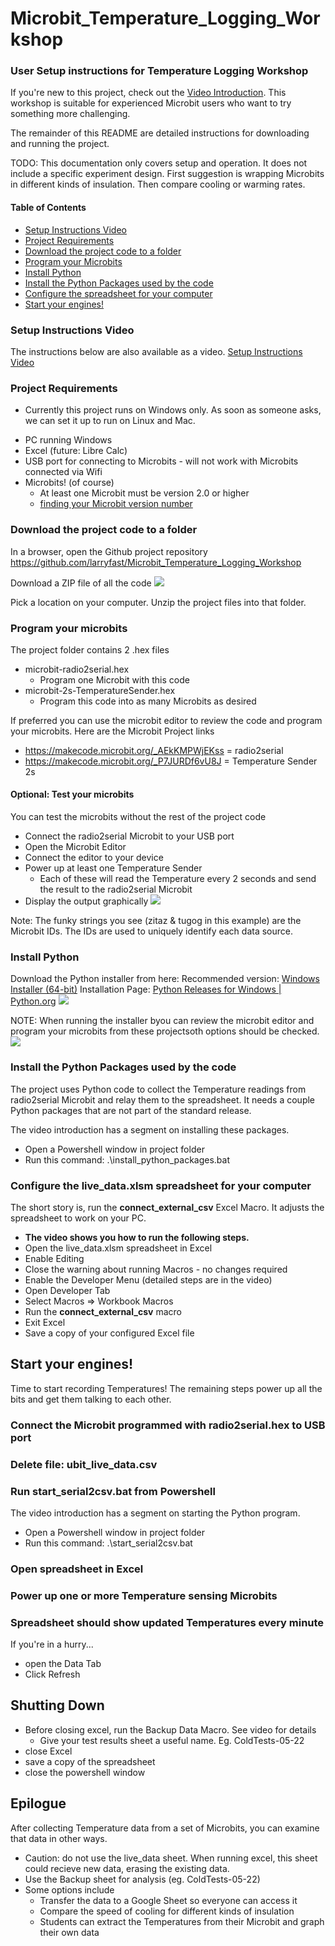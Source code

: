 # Microbit_Temperature_Logging_Workshop
### User Setup instructions for Temperature Logging Workshop
If you're new to this project, check out the [Video Introduction](https://drive.google.com/file/d/1mYZ_2l180Y-lkBSsZB7TyOlIXvZIsM0o/view?usp=sharing). This workshop is suitable for experienced Microbit users who want to try something more challenging. 

The remainder of this README are detailed instructions for downloading and running the project.

TODO: This documentation only covers setup and operation. It does not include a specific experiment design. First suggestion is wrapping Microbits in different kinds of insulation. Then compare cooling or warming rates.

####  Table of Contents
- [Setup Instructions Video](#Setup-Instructions-Video)
- [Project Requirements](#Project-Requirements)
- [Download the project code to a folder](#Download-the-project-code-to-a-folder)
- [Program your Microbits](#Program-your-microbits)
- [Install Python](#Install-Python)
- [Install the Python Packages used by the code](#Install-the-Python-Packages-used-by-the-code)
- [Configure the spreadsheet for your computer](#configure-the-spreadsheet-for-your-computer)
- [Start your engines!](#start-your-engines)

### Setup Instructions Video
The instructions below are also available as a video.
[Setup Instructions Video](https://drive.google.com/file/d/1mYZ_2l180Y-lkBSsZB7TyOlIXvZIsM0o/view?usp=sharing)

### Project Requirements
* Currently this project runs on Windows only. As soon as someone asks, we can set it up to run on Linux and Mac.
- PC running Windows
- Excel (future: Libre Calc)
- USB port for connecting to Microbits - will not work with Microbits connected via Wifi
- Microbits! (of course)
	- At least one Microbit must be version 2.0 or higher
	- [finding your Microbit version number](https://support.microbit.org/support/solutions/articles/19000119162-how-to-identify-the-version-number-of-your-micro-bit#:~:text=20%2C%20V2%2C%20V1.,beneath%20the%20black%20silkscreen%20paint.)

### Download the project code to a folder

In a browser, open the Github project repository
https://github.com/larryfast/Microbit_Temperature_Logging_Workshop

Download a ZIP file of all the code
![](Readme_files/github_download_zip.png)

Pick a location on your computer. Unzip the project files into that folder.

### Program your microbits
The project folder contains 2 .hex files
- microbit-radio2serial.hex 
	- Program one Microbit with this code
- microbit-2s-TemperatureSender.hex
	- Program this code into as many Microbits as desired

If preferred you can use the microbit editor to review the code and program your microbits. Here are the Microbit Project links
- https://makecode.microbit.org/_AEkKMPWjEKss = radio2serial
- https://makecode.microbit.org/_P7JURDf6vU8J = Temperature Sender 2s

#### Optional: Test your microbits 
You can test the microbits without the rest of the project code
- Connect the radio2serial Microbit to your USB port
- Open the Microbit Editor
- Connect the editor to your device
- Power up at least one Temperature Sender
	- Each of these will read the Temperature every 2 seconds and send the result to the radio2serial Microbit
- Display the output graphically
![](Readme_files/MicrobitEditor_ShowData.png)

Note: The funky strings you see (zitaz & tugog in this example) are the Microbit IDs. The IDs are used to uniquely identify each data source.

### Install Python
Download the Python installer from here:
Recommended version: [Windows Installer (64-bit)](https://www.python.org/ftp/python/3.10.11/python-3.10.11-amd64.exe)
Installation Page: [Python Releases for Windows | Python.org](https://www.python.org/downloads/windows/)
![](Readme_files/PythonVersionSelected.png)

NOTE: When running the installer byou can review the microbit editor and program your microbits from these projectsoth options should be checked.
![](Readme_files/InstallPython_OptionsChecked.png)

### Install the Python Packages used by the code
The project uses Python code to collect the Temperature readings from radio2serial Microbit and relay them to the spreadsheet. It needs a couple Python packages that are not part of the standard release.

The video introduction has a segment on installing these packages. 
- Open a Powershell window in project folder
- Run this command:   .\install_python_packages.bat

### Configure the live_data.xlsm spreadsheet for your computer
The short story is, run the **connect_external_csv** Excel Macro. It adjusts the spreadsheet to work on your PC. 
- **The video shows you how to run the following steps.**
- Open the live_data.xlsm spreadsheet in Excel
- Enable Editing
- Close the warning about running Macros - no changes required
- Enable the Developer Menu (detailed steps are in the video)
- Open Developer Tab
- Select Macros => Workbook Macros
- Run the **connect_external_csv** macro
- Exit Excel
- Save a copy of your configured Excel file

## Start your engines!
Time to start recording Temperatures! The remaining steps power up all the bits and get them talking to each other.

### Connect the Microbit programmed with radio2serial.hex to USB port

### Delete file: ubit_live_data.csv

### Run start_serial2csv.bat from Powershell
The video introduction has a segment on starting the Python program.
- Open a Powershell window in project folder
- Run this command:   .\start_serial2csv.bat

### Open spreadsheet in Excel

### Power up one or more Temperature sensing Microbits

### Spreadsheet should show updated Temperatures every minute
If you're in a hurry... 
- open the Data Tab
- Click Refresh

## Shutting Down
- Before closing excel, run the Backup Data Macro. See video for details
	- Give your test results sheet a useful name. Eg. ColdTests-05-22
- close Excel
- save a copy of the spreadsheet
- close the powershell window

## Epilogue
After collecting Temperature data from a set of Microbits, you can examine that data in other ways. 
- Caution: do not use the live_data sheet. When running excel, this sheet could recieve new data, erasing the existing data.
- Use the Backup sheet for analysis (eg. ColdTests-05-22)
- Some options include
	- Transfer the data to a Google Sheet so everyone can access it
	- Compare the speed of cooling for different kinds of insulation
	- Students can extract the Temperatures from their Microbit and graph their own data
